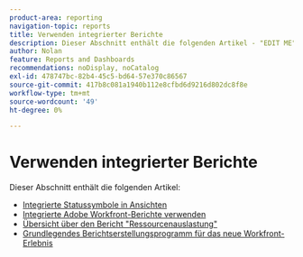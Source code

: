 ```yaml
---
product-area: reporting
navigation-topic: reports
title: Verwenden integrierter Berichte
description: Dieser Abschnitt enthält die folgenden Artikel - "EDIT ME".
author: Nolan
feature: Reports and Dashboards
recommendations: noDisplay, noCatalog
exl-id: 478747bc-82b4-45c5-bd64-57e370c86567
source-git-commit: 417b8c081a1940b112e8cfbd6d9216d802dc8f8e
workflow-type: tm+mt
source-wordcount: '49'
ht-degree: 0%

---
```


# Verwenden integrierter Berichte

Dieser Abschnitt enthält die folgenden Artikel:

* [Integrierte Statussymbole in Ansichten](../../../reports-and-dashboards/reports/using-built-in-reports/built-in-status-icons-views.md)
* [Integrierte Adobe Workfront-Berichte verwenden](../../../reports-and-dashboards/reports/using-built-in-reports/use-workfront-built-in-reports.md)
* [Übersicht über den Bericht &quot;Ressourcenauslastung&quot;](../../../reports-and-dashboards/reports/using-built-in-reports/resource-utilization-report.md)
* [Grundlegendes Berichtserstellungsprogramm für das neue Workfront-Erlebnis](https://one.workfront.com/s/basic-report-creation-program)
